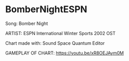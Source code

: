 # BomberNightESPN
Song: Bomber Night

ARTIST: ESPN International Winter Sports 2002 OST

Chart made with: Sound Space Quantum Editor 

GAMEPLAY OF CHART: https://youtu.be/xR8OEJAym0M 


